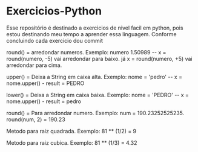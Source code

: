 # Exercicios-Python

Esse repositório é destinado a exercicios de nivel facil em python, pois estou destinando meu tempo a aprender essa linguagem.
Conforme concluindo cada exercicio dou commit

round() = arredondar numeros. Exemplo: numero 1.50989 -- x = round(numero, -5) vai arredondar para baixo. já x = round(numero, +5) vai arredondar para cima.

upper() = Deixa a String em caixa alta. Exemplo: nome = 'pedro' -- x = nome.upper() - result = PEDRO

lower() = Deixa a String em caixa baixa. Exemplo: nome = 'PEDRO' -- x = nome.upper() - result = pedro

round() = Para arredondar numero. Exemplo: num = 190.23252525235. round(num, 2) = 190.23

Metodo para raiz quadrada. Exemplo: 81 ** (1/2) = 9

Metodo para raiz cubica. Exemplo: 81 ** (1/3) = 4.32
